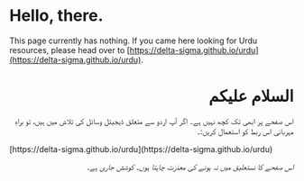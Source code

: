 # Hello, there.
This page currently has nothing. If you came here looking for Urdu resources, please head over to [https://delta-sigma.github.io/urdu](https://delta-sigma.github.io/urdu).


<div dir="rtl">
  
# السلام علیکم
</div>

<div dir="rtl">

اس صفحے پر ابھی تک کچھ نہیں ہے۔ اگر آپ اردو سے متعلق ڈیجیٹل وسائل کی تلاش میں ہیں، تو براہِ  مہربانی اس ربط کو استعمال کریں:۔
</div>
[https://delta-sigma.github.io/urdu](https://delta-sigma.github.io/urdu)

<div dir="rtl">

_اس صفحے کا نستعلیق میں نہ ہونے کی معذرت چاہتا ہوں۔ کوشش جاری ہے۔_
</div>
